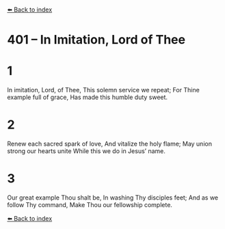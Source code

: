 [⬅️ Back to index](../README.md)

# 401 – In Imitation, Lord of Thee


# 1
In imitation, Lord, of Thee,
This solemn service we repeat;
For Thine example full of grace,
Has made this humble duty sweet.

# 2
Renew each sacred spark of love,
And vitalize the holy flame;
May union strong our hearts unite
While this we do in Jesus’ name.

# 3
Our great example Thou shalt be,
In washing Thy disciples feet;
And as we follow Thy command,
Make Thou our fellowship complete.

[⬅️ Back to index](../README.md)
